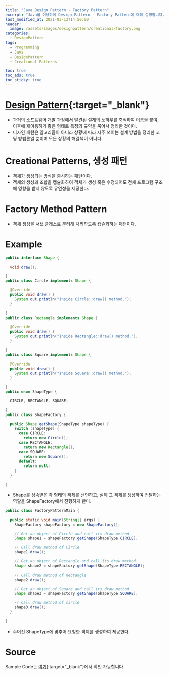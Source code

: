 ```yaml
---
title: "Java Design Pattern - Factory Pattern"
excerpt: "Java를 이용하여 Design Pattern - Factory Pattern에 대해 설명합니다."
last_modified_at: 2021-03-13T14:50:00
header:
  image: /assets/images/designpattern/creational/factory.png
categories:
  - DesignPattern
tags:
  - Programming
  - Java
  - DesignPattern
  - Creational Patterns

toc: true
toc_ads: true
toc_sticky: true
---
```

# [Design Pattern](../designpattern){:target="_blank"}
- 과거의 소프트웨어 개발 과정에서 발견된 설계의 노하우를 축적하여 이름을 붙여, 이후에 재이용하기 좋은 형태로 특정의 규약을 묶어서 정리한 것이다.
- 디자인 패턴은 알고리즘이 아니라 상황에 따라 자주 쓰이는 설계 방법을 정리한 코딩 방법론일 뿐이며 모든 상황의 해결책이 아니다.

# Creational Patterns, 생성 패턴
- 객체가 생성되는 방식을 중시하는 패턴이다.
- 객체의 생성과 조합을 캡슐화하여 객체가 생성 혹은 수정되어도 전체 프로그램 구조에 영향을 받지 않도록 유연성을 제공한다.

# Factory Method Pattern
- 객체 생성을 서브 클래스로 분리해 처리하도록 캡슐화하는 패턴이다.

# Example
```java
public interface Shape {

  void draw();

}
public class Circle implements Shape {

  @Override
  public void draw() {
    System.out.println("Inside Circle::draw() method.");
  }

}
public class Rectangle implements Shape {

  @Override
  public void draw() {
    System.out.println("Inside Rectangle::draw() method.");
  }

}
public class Square implements Shape {

  @Override
  public void draw() {
    System.out.println("Inside Square::draw() method.");
  }

}
public enum ShapeType {

  CIRCLE, RECTANGLE, SQUARE;

}
public class ShapeFactory {

  public Shape getShape(ShapeType shapeType) {
    switch (shapeType) {
      case CIRCLE:
        return new Circle();
      case RECTANGLE:
        return new Rectangle();
      case SQUARE:
        return new Square();
      default:
        return null;
    }
  }

}
```

- Shape를 상속받은 각 형태의 객체를 선언하고, 실제 그 객체를 생성하여 전달하는 역할을 ShapeFactory에서 진행하게 한다.

```java
public class FactoryPatternMain {

  public static void main(String[] args) {
    ShapeFactory shapeFactory = new ShapeFactory();

    // Get an object of Circle and call its draw method.
    Shape shape1 = shapeFactory.getShape(ShapeType.CIRCLE);

    // Call draw method of Circle
    shape1.draw();

    // Get an object of Rectangle and call its draw method.
    Shape shape2 = shapeFactory.getShape(ShapeType.RECTANGLE);

    // Call draw method of Rectangle
    shape2.draw();

    // Get an object of Square and call its draw method.
    Shape shape3 = shapeFactory.getShape(ShapeType.SQUARE);

    // Call draw method of circle
    shape3.draw();
  }

}
```

- 주어진 ShapeType에 맞추어 요청한 객체를 생성하여 제공한다.

# Source
Sample Code는 [여기](https://github.com/GracefulSoul/designpattern/tree/master/src/main/java/gracefulsoul/creational/factory){:target="_blank"}에서 확인 가능합니다.